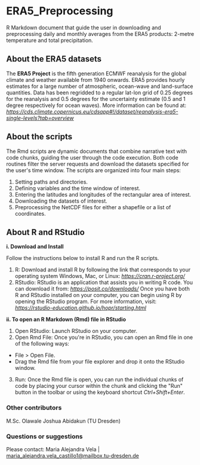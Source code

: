 # ERA5_Preprocessing
R Markdown document that guide the user in downloading and preprocessing daily and monthly averages from the ERA5 products: 2-metre temperature and total precipitation.

## About the ERA5 datasets

The **ERA5 Project** is the fifth generation ECMWF reanalysis for the global climate and weather available from 1940 onwards. ERA5 provides hourly estimates for a large number of atmospheric, ocean-wave and land-surface quantities. Data has been regridded to a regular lat-lon grid of 0.25 degrees for the reanalysis and 0.5 degrees for the uncertainty estimate (0.5 and 1 degree respectively for ocean waves). More information can be found at:
*https://cds.climate.copernicus.eu/cdsapp#!/dataset/reanalysis-era5-single-levels?tab=overview*

## About the scripts

The Rmd scripts are dynamic documents that combine narrative text with code chunks, guiding the user through the code execution. Both code routines filter the server requests and download the datasets specified for the user's time window. The scripts are organized into four main steps:

1. Setting paths and directories.
2. Defining variables and the time window of interest.
3. Entering the latitudes and longitudes of the rectangular area of interest.
4. Downloading the datasets of interest.
5. Preprocessing the NetCDF files for either a shapefile or a list of coordinates.

## About R and RStudio

**i. Download and Install**

Follow the instructions below to install R and run the R scripts.
1. R: Download and install R by following the link that corresponds to your operating system Windows, Mac, or Linux: *https://cran.r-project.org/*
2. RStudio: RStudio is an application that assists you in writing R code. You can download it from: *https://posit.co/downloads/*
Once you have both R and RStudio installed on your computer, you can begin using R by opening the RStudio program. For more information, visit: *https://rstudio-education.github.io/hopr/starting.html*

**ii. To open an R Markdown (Rmd) file in RStudio**

1. Open RStudio: Launch RStudio on your computer.
2. Open Rmd File: Once you're in RStudio, you can open an Rmd file in one of the following ways:
- File > Open File.
- Drag the Rmd file from your file explorer and drop it onto the RStudio window.
3. Run: Once the Rmd file is open, you can run the individual chunks of code by placing your cursor within the chunk and clicking the "Run" button in the toolbar or using the keyboard shortcut *Ctrl+Shift+Enter*.

### Other contributors

M.Sc. Olawale Joshua Abidakun (TU Dresden)

### Questions or suggestions

Please contact: Maria Alejandra Vela | maria_alejandra.vela_castillo1@mailbox.tu-dresden.de
